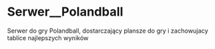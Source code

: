 # Serwer__Polandball
Serwer do gry Polandball, dostarczający plansze do gry i zachowujacy tablice najlepszych wyników
